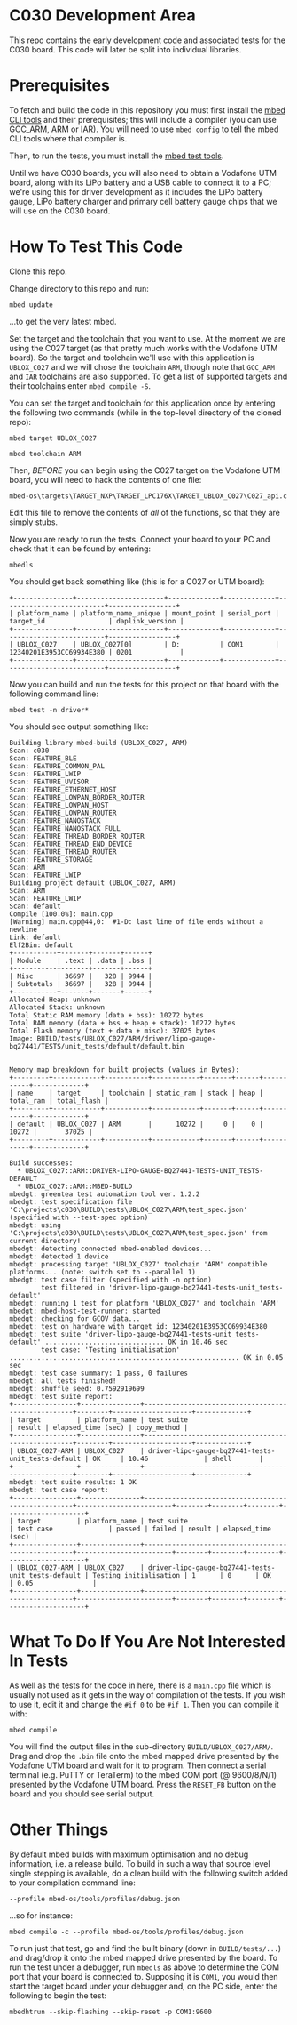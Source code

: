 # C030 Development Area

This repo contains the early development code and associated tests for the C030 board.  This code will later be split into individual libraries.

# Prerequisites

To fetch and build the code in this repository you must first install the [mbed CLI tools](https://github.com/ARMmbed/mbed-cli#installation) and their prerequisites; this will include a compiler (you can use GCC_ARM, ARM or IAR).  You will need to use `mbed config` to tell the mbed CLI tools where that compiler is.

Then, to run the tests, you must install the [mbed test tools](https://github.com/ARMmbed/greentea/blob/master/docs/QUICKSTART.md).

Until we have C030 boards, you will also need to obtain a Vodafone UTM board, along with its LiPo battery and a USB cable to connect it to a PC; we're using this for driver development as it includes the LiPo battery gauge, LiPo battery charger and primary cell battery gauge chips that we will use on the C030 board.

# How To Test This Code

Clone this repo.

Change directory to this repo and run:

`mbed update`

...to get the very latest mbed.

Set the target and the toolchain that you want to use.  At the moment we are using the C027 target (as that pretty much works with the Vodafone UTM board). So the target and toolchain we'll use with this application is `UBLOX_C027` and we will chose the toolchain `ARM`, though note that `GCC_ARM` and `IAR` toolchains are also supported.  To get a list of supported targets and their toolchains enter `mbed compile -S`.

You can set the target and toolchain for this application once by entering the following two commands (while in the top-level directory of the cloned repo):

`mbed target UBLOX_C027`

`mbed toolchain ARM`

Then, *BEFORE* you can begin using the C027 target on the Vodafone UTM board, you will need to hack the contents of one file:

`mbed-os\targets\TARGET_NXP\TARGET_LPC176X\TARGET_UBLOX_C027\C027_api.c`

Edit this file to remove the contents of *all* of the functions, so that they are simply stubs.

Now you are ready to run the tests.  Connect your board to your PC and check that it can be found by entering:

`mbedls`

You should get back something like (this is for a C027 or UTM board):

```
+---------------+----------------------+-------------+-------------+--------------------------+-----------------+
| platform_name | platform_name_unique | mount_point | serial_port | target_id                | daplink_version |
+---------------+----------------------+-------------+-------------+--------------------------+-----------------+
| UBLOX_C027    | UBLOX_C027[0]        | D:          | COM1        | 12340201E3953CC69934E380 | 0201            |
+---------------+----------------------+-------------+-------------+--------------------------+-----------------+
```

Now you can build and run the tests for this project on that board with the following command line:

`mbed test -n driver*`

You should see output something like:

```
Building library mbed-build (UBLOX_C027, ARM)
Scan: c030
Scan: FEATURE_BLE
Scan: FEATURE_COMMON_PAL
Scan: FEATURE_LWIP
Scan: FEATURE_UVISOR
Scan: FEATURE_ETHERNET_HOST
Scan: FEATURE_LOWPAN_BORDER_ROUTER
Scan: FEATURE_LOWPAN_HOST
Scan: FEATURE_LOWPAN_ROUTER
Scan: FEATURE_NANOSTACK
Scan: FEATURE_NANOSTACK_FULL
Scan: FEATURE_THREAD_BORDER_ROUTER
Scan: FEATURE_THREAD_END_DEVICE
Scan: FEATURE_THREAD_ROUTER
Scan: FEATURE_STORAGE
Scan: ARM
Scan: FEATURE_LWIP
Building project default (UBLOX_C027, ARM)
Scan: ARM
Scan: FEATURE_LWIP
Scan: default
Compile [100.0%]: main.cpp
[Warning] main.cpp@44,0:  #1-D: last line of file ends without a newline
Link: default
Elf2Bin: default
+-----------+-------+-------+------+
| Module    | .text | .data | .bss |
+-----------+-------+-------+------+
| Misc      | 36697 |   328 | 9944 |
| Subtotals | 36697 |   328 | 9944 |
+-----------+-------+-------+------+
Allocated Heap: unknown
Allocated Stack: unknown
Total Static RAM memory (data + bss): 10272 bytes
Total RAM memory (data + bss + heap + stack): 10272 bytes
Total Flash memory (text + data + misc): 37025 bytes
Image: BUILD/tests/UBLOX_C027/ARM/driver/lipo-gauge-bq27441/TESTS/unit_tests/default/default.bin


Memory map breakdown for built projects (values in Bytes):
+---------+------------+-----------+------------+-------+------+-----------+-------------+
| name    | target     | toolchain | static_ram | stack | heap | total_ram | total_flash |
+---------+------------+-----------+------------+-------+------+-----------+-------------+
| default | UBLOX_C027 | ARM       |      10272 |     0 |    0 |     10272 |       37025 |
+---------+------------+-----------+------------+-------+------+-----------+-------------+

Build successes:
  * UBLOX_C027::ARM::DRIVER-LIPO-GAUGE-BQ27441-TESTS-UNIT_TESTS-DEFAULT
  * UBLOX_C027::ARM::MBED-BUILD
mbedgt: greentea test automation tool ver. 1.2.2
mbedgt: test specification file 'C:\projects\c030\BUILD\tests\UBLOX_C027\ARM\test_spec.json' (specified with --test-spec option)
mbedgt: using 'C:\projects\c030\BUILD\tests\UBLOX_C027\ARM\test_spec.json' from current directory!
mbedgt: detecting connected mbed-enabled devices...
mbedgt: detected 1 device
mbedgt: processing target 'UBLOX_C027' toolchain 'ARM' compatible platforms... (note: switch set to --parallel 1)
mbedgt: test case filter (specified with -n option)
        test filtered in 'driver-lipo-gauge-bq27441-tests-unit_tests-default'
mbedgt: running 1 test for platform 'UBLOX_C027' and toolchain 'ARM'
mbedgt: mbed-host-test-runner: started
mbedgt: checking for GCOV data...
mbedgt: test on hardware with target id: 12340201E3953CC69934E380
mbedgt: test suite 'driver-lipo-gauge-bq27441-tests-unit_tests-default' .............................. OK in 10.46 sec
        test case: 'Testing initialisation' .......................................................... OK in 0.05 sec
mbedgt: test case summary: 1 pass, 0 failures
mbedgt: all tests finished!
mbedgt: shuffle seed: 0.7592919699
mbedgt: test suite report:
+----------------+---------------+----------------------------------------------------+--------+--------------------+-------------+
| target         | platform_name | test suite                                         | result | elapsed_time (sec) | copy_method |
+----------------+---------------+----------------------------------------------------+--------+--------------------+-------------+
| UBLOX_C027-ARM | UBLOX_C027    | driver-lipo-gauge-bq27441-tests-unit_tests-default | OK     | 10.46              | shell       |
+----------------+---------------+----------------------------------------------------+--------+--------------------+-------------+
mbedgt: test suite results: 1 OK
mbedgt: test case report:
+----------------+---------------+----------------------------------------------------+------------------------+--------+--------+--------+--------------------+
| target         | platform_name | test suite                                         | test case              | passed | failed | result | elapsed_time (sec) |
+----------------+---------------+----------------------------------------------------+------------------------+--------+--------+--------+--------------------+
| UBLOX_C027-ARM | UBLOX_C027    | driver-lipo-gauge-bq27441-tests-unit_tests-default | Testing initialisation | 1      | 0      | OK     | 0.05               |
+----------------+---------------+----------------------------------------------------+------------------------+--------+--------+--------+--------------------+
```

# What To Do If You Are Not Interested In Tests

As well as the tests for the code in here, there is a `main.cpp` file which is usually not used as it gets in the way of compilation of the tests.  If you wish to use it, edit it and change the `#if 0` to be `#if 1`.  Then you can compile it with:

`mbed compile`

You will find the output files in the sub-directory `BUILD/UBLOX_C027/ARM/`.  Drag and drop the `.bin` file onto the mbed mapped drive presented by the Vodafone UTM board and wait for it to program.  Then connect a serial terminal (e.g. PuTTY or TeraTerm) to the mbed COM port (@ 9600/8/N/1) presented by the Vodafone UTM board.  Press the `RESET_FB` button on the board and you should see serial output.

# Other Things

By default mbed builds with maximum optimisation and no debug information, i.e. a release build.  To build in such a way that source level single stepping is available, do a clean build with the following switch added to your compilation command line:

`--profile mbed-os/tools/profiles/debug.json`

...so for instance:

`mbed compile -c --profile mbed-os/tools/profiles/debug.json`

To run just that test, go and find the built binary (down in `BUILD/tests/...`) and drag/drop it onto the mbed mapped drive presented by the board.  To  run the test under a debugger, run `mbedls` as above to determine the COM port that your board is connected to.  Supposing it is `COM1`, you would then start the target board under your debugger and, on the PC side, enter the following to begin the test:

`mbedhtrun --skip-flashing --skip-reset -p COM1:9600`